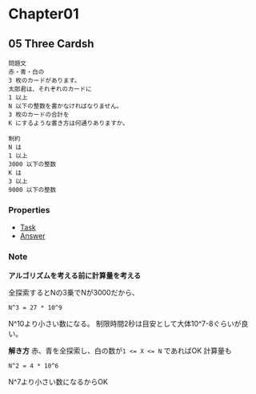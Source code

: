 # Chapter01

## 05 Three Cardsh
```
問題文
赤・青・白の 
3 枚のカードがあります。
太郎君は、それぞれのカードに 
1 以上 
N 以下の整数を書かなければなりません。
3 枚のカードの合計を 
K にするような書き方は何通りありますか。

制約
N は 
1 以上 
3000 以下の整数
K は 
3 以上 
9000 以下の整数
```
### Properties
- [Task](https://atcoder.jp/contests/tessoku-book/tasks/tessoku_book_e)
- [Answer](https://github.com/E869120/kyopro-tessoku/blob/main/codes/python/chap01/answer_A05.py)
 
### Note
**アルゴリズムを考える前に計算量を考える**

全探索するとNの3乗でNが3000だから、
```
N^3 = 27 * 10^9
```
N^10より小さい数になる。
制限時間2秒は目安として大体10^7-8ぐらいが良い。

**解き方**
赤、青を全探索し、白の数が`1 <= X <= N` であればOK
計算量も
```
N^2 = 4 * 10^6
```
N^7より小さい数になるからOK
